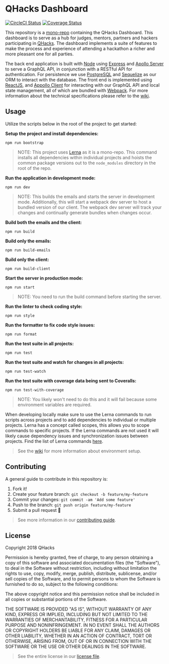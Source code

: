 # QHacks Dashboard

[![CircleCI
Status](https://circleci.com/gh/qhacks/qhacks-dashboard.svg?style=shield&circle-token=865c145070c9fe7a2d039310976c7a296f71920e)](https://circleci.com/gh/qhacks/qhacks-dashboard)
[![Coverage
Status](https://coveralls.io/repos/github/qhacks/qhacks-dashboard/badge.svg?branch=dev)](https://coveralls.io/github/qhacks/qhacks-dashboard?branch=dev)

This repository is a
[mono-repo](https://developer.atlassian.com/blog/2015/10/monorepos-in-git/)
containing the QHacks Dashboard. This dashboard is to serve as a hub for judges,
mentors, partners and hackers participating in [QHacks](https://qhacks.io/). The
dashboard implements a suite of features to make the process and experience of
attending a hackathon a richer and more pleasant one for all parties.

The back end application is built with [Node](https://nodejs.org/en/) using
[Express](https://expressjs.com/) and [Apollo Server](https://github.com/apollographql/apollo-server) to serve a GraphQL API, in conjunction with a RESTful API for authentication. For persistence we use
[PostgreSQL](https://www.postgresql.org/) and [Sequelize](https://github.com/sequelize/sequelize) as
our ORM to interact with the database. The front end is implemented using
[ReactJS](https://reactjs.org/), and
[Appollo Client](https://github.com/apollographql/apollo-client) for interacting with our GraphQL API and local state management, all of
which are bundled with [Webpack](https://webpack.github.io/). For more
information about the technical specifications please refer to the
[wiki](https://github.com/qhacks/qhacks-dashboard/wiki).

## Usage

Utilize the scripts below in the root of the project to get started:

**Setup the project and install dependencies:**

`npm run bootstrap`

> NOTE: This project uses [Lerna](https://github.com/lerna/lerna) as it is a
> mono-repo. This command installs all dependencies within individual projects
> and hoists the common package versions out to the `node_modules` directory in
> the root of the repo.

**Run the application in development mode:**

`npm run dev`

> NOTE: This builds the emails and starts the server in development mode.
> Additionally, this will start a webpack dev server to host a bundled version
> of our client. The webpack dev server will track your changes and continually
> generate bundles when changes occur.

**Build both the emails and the client:**

`npm run build`

**Build only the emails:**

`npm run build-emails`

**Build only the client:**

`npm run build-client`

**Start the server in production mode:**

`npm run start`

> NOTE: You need to run the build command before starting the server.

**Run the linter to check coding style:**

`npm run style`

**Run the formatter to fix code style issues:**

`npm run format`

**Run the test suite in all projects:**

`npm run test`

**Run the test suite and watch for changes in all projects:**

`npm run test-watch`

**Run the test suite with coverage data being sent to Coveralls:**

`npm run test-with-coverage`

> NOTE: You likely won't need to do this and it will fail because some
> environment variables are required.

When developing locally make sure to use the Lerna commands to run scripts
across projects and to add dependencies to individual or multiple projects.
Lerna has a concept called scopes, this allows you to scope commands to specific
projects. If the Lerna commands are not used it will likely cause dependency
issues and synchronization issues between projects. Find the list of Lerna
commands [here](https://github.com/lerna/lerna).

> See the [wiki](https://github.com/qhacks/qhacks-dashboard/wiki) for more
> information about environment setup.

## Contributing

A general guide to contribute in this repository is:

1. Fork it!
2. Create your feature branch: `git checkout -b feature/my-feature`
3. Commit your changes: `git commit -am 'Add some feature'`
4. Push to the branch: `git push origin feature/my-feature`
5. Submit a pull request :rocket:

> See more information in our [contributing
> guide](https://github.com/qhacks/qhacks-dashboard/blob/dev/CONTRIBUTING.md).

## License

Copyright 2018 QHacks

Permission is hereby granted, free of charge, to any person obtaining a copy of
this software and associated documentation files (the "Software"), to deal in
the Software without restriction, including without limitation the rights to
use, copy, modify, merge, publish, distribute, sublicense, and/or sell copies of
the Software, and to permit persons to whom the Software is furnished to do so,
subject to the following conditions:

The above copyright notice and this permission notice shall be included in all
copies or substantial portions of the Software.

THE SOFTWARE IS PROVIDED "AS IS", WITHOUT WARRANTY OF ANY KIND, EXPRESS OR
IMPLIED, INCLUDING BUT NOT LIMITED TO THE WARRANTIES OF MERCHANTABILITY, FITNESS
FOR A PARTICULAR PURPOSE AND NONINFRINGEMENT. IN NO EVENT SHALL THE AUTHORS OR
COPYRIGHT HOLDERS BE LIABLE FOR ANY CLAIM, DAMAGES OR OTHER LIABILITY, WHETHER
IN AN ACTION OF CONTRACT, TORT OR OTHERWISE, ARISING FROM, OUT OF OR IN
CONNECTION WITH THE SOFTWARE OR THE USE OR OTHER DEALINGS IN THE SOFTWARE.

> See the entire license in our [license
> file](https://github.com/qhacks/qhacks-dashboard/blob/dev/LICENSE).
